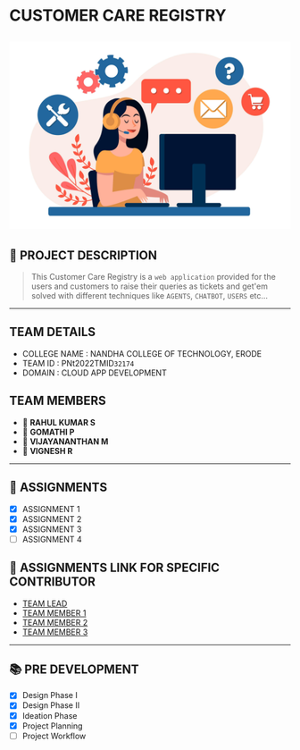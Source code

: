 # CUSTOMER CARE REGISTRY

![](https://github.com/IBM-EPBL/IBM-Project-13026-1659507202/blob/main/customer_care_registry.jpg)
---

## 📃 PROJECT DESCRIPTION
> This Customer Care Registry is a `web application` provided for the users and customers to raise their queries as tickets and get'em solved with different
techniques like `AGENTS`, `CHATBOT`, `USERS` etc...
---

## TEAM DETAILS 
- COLLEGE NAME : NANDHA COLLEGE OF TECHNOLOGY, ERODE
- TEAM ID : PNt2022TMID`32174`
- DOMAIN : CLOUD APP DEVELOPMENT

## TEAM MEMBERS
- 👦 **RAHUL KUMAR S**
- 👧 **GOMATHI P**
- 👦 **VIJAYANANTHAN M**
- 👦 **VIGNESH R**
---

## 🎯 ASSIGNMENTS
- [x] ASSIGNMENT 1
- [x] ASSIGNMENT 2
- [x] ASSIGNMENT 3
- [ ] ASSIGNMENT 4

## 🔗 ASSIGNMENTS LINK FOR SPECIFIC CONTRIBUTOR
- <a href = "https://github.com/IBM-EPBL/IBM-Project-13026-1659507202/tree/main/Assignments/Team%20Lead">TEAM LEAD</a>
- <a href = "https://github.com/IBM-EPBL/IBM-Project-13026-1659507202/tree/main/Assignments/Team%20Member%201">TEAM MEMBER 1</a>
- <a href = "https://github.com/IBM-EPBL/IBM-Project-13026-1659507202/tree/main/Assignments/Team%20Member%202">TEAM MEMBER 2</a>
- <a href = "https://github.com/IBM-EPBL/IBM-Project-13026-1659507202/tree/main/Assignments/Team%20Member%203">TEAM MEMBER 3</a>
---

## 📚 PRE DEVELOPMENT
- [x] Design Phase I
- [x] Design Phase II
- [x] Ideation Phase
- [x] Project Planning
- [ ] Project Workflow
